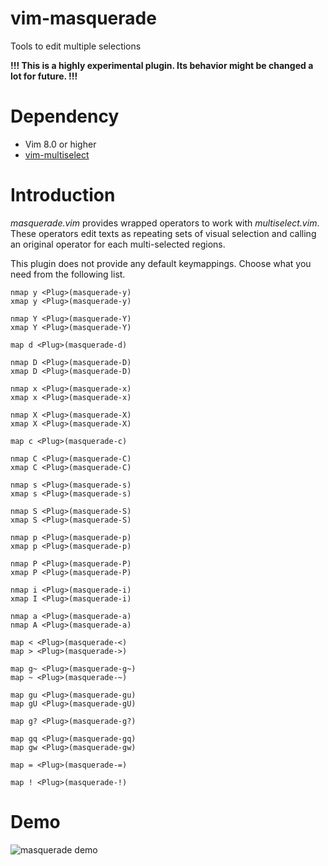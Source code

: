 # vim-masquerade

Tools to edit multiple selections

**!!! This is a highly experimental plugin. Its behavior might be changed a lot for future. !!!**

# Dependency

- Vim 8.0 or higher
- [vim-multiselect](https://github.com/machakann/vim-multiselect)

# Introduction
*masquerade.vim* provides wrapped operators to work with *multiselect.vim*. These operators edit texts as repeating sets of visual selection and calling an original operator for each multi-selected regions.

This plugin does not provide any default keymappings. Choose what you need from the following list.

```vim
nmap y <Plug>(masquerade-y)
xmap y <Plug>(masquerade-y)

nmap Y <Plug>(masquerade-Y)
xmap Y <Plug>(masquerade-Y)

map d <Plug>(masquerade-d)

nmap D <Plug>(masquerade-D)
xmap D <Plug>(masquerade-D)

nmap x <Plug>(masquerade-x)
xmap x <Plug>(masquerade-x)

nmap X <Plug>(masquerade-X)
xmap X <Plug>(masquerade-X)

map c <Plug>(masquerade-c)

nmap C <Plug>(masquerade-C)
xmap C <Plug>(masquerade-C)

nmap s <Plug>(masquerade-s)
xmap s <Plug>(masquerade-s)

nmap S <Plug>(masquerade-S)
xmap S <Plug>(masquerade-S)

nmap p <Plug>(masquerade-p)
xmap p <Plug>(masquerade-p)

nmap P <Plug>(masquerade-P)
xmap P <Plug>(masquerade-P)

nmap i <Plug>(masquerade-i)
xmap I <Plug>(masquerade-i)

nmap a <Plug>(masquerade-a)
nmap A <Plug>(masquerade-a)

map < <Plug>(masquerade-<)
map > <Plug>(masquerade->)

map g~ <Plug>(masquerade-g~)
map ~ <Plug>(masquerade-~)

map gu <Plug>(masquerade-gu)
map gU <Plug>(masquerade-gU)

map g? <Plug>(masquerade-g?)

map gq <Plug>(masquerade-gq)
map gw <Plug>(masquerade-gw)

map = <Plug>(masquerade-=)

map ! <Plug>(masquerade-!)
```

# Demo

![masquerade demo](https://imgur.com/SZ4624O.gif)
